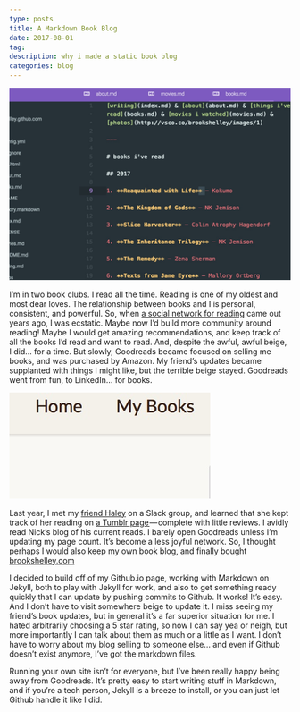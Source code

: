 ```yaml
---
type: posts
title: A Markdown Book Blog
date: 2017-08-01
tag:
description: why i made a static book blog
categories: blog
---
```


![atom](/photos/atom.jpg)

I’m in two book clubs. I read all the time. Reading is one of my oldest and most dear loves. The relationship between books and I is personal, consistent, and powerful. So, when [a social network for reading](https://www.goodreads.com) came out years ago, I was ecstatic. Maybe now I’d build more community around reading! Maybe I would get amazing recommendations, and keep track of all the books I’d read and want to read. And, despite the awful, awful beige, I did… for a time. But slowly, Goodreads became focused on selling me books, and was purchased by Amazon. My friend’s updates became supplanted with things I might like, but the terrible beige stayed. Goodreads went from fun, to LinkedIn… for books.

![badreads](/photos/goodreads.jpg)

Last year, I met my [friend Haley](https://www.haleyfiege.fun) on a Slack group, and learned that she kept track of her reading on [a Tumblr page ](https://haleyfiege.tumblr.com)— complete with little reviews. I avidly read Nick’s blog of his current reads. I barely open Goodreads unless I’m updating my page count. It’s become a less joyful network. So, I thought perhaps I would also keep my own book blog, and finally bought [brookshelley.com](https://www.brookshelley.com)

I decided to build off of my Github.io page, working with Markdown on Jekyll, both to play with Jekyll for work, and also to get something ready quickly that I can update by pushing commits to Github. It works! It’s easy. And I don’t have to visit somewhere beige to update it. I miss seeing my friend’s book updates, but in general it’s a far superior situation for me. I hated arbitrarily choosing a 5 star rating, so now I can say yea or neigh, but more importantly I can talk about them as much or a little as I want. I don’t have to worry about my blog selling to someone else… and even if Github doesn’t exist anymore, I’ve got the markdown files.

Running your own site isn’t for everyone, but I’ve been really happy being away from Goodreads. It’s pretty easy to start writing stuff in Markdown, and if you’re a tech person, Jekyll is a breeze to install, or you can just let Github handle it like I did.

